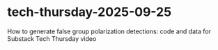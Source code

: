 # tech-thursday-2025-09-25
How to generate false group polarization detections: code and data for Substack Tech Thursday video
